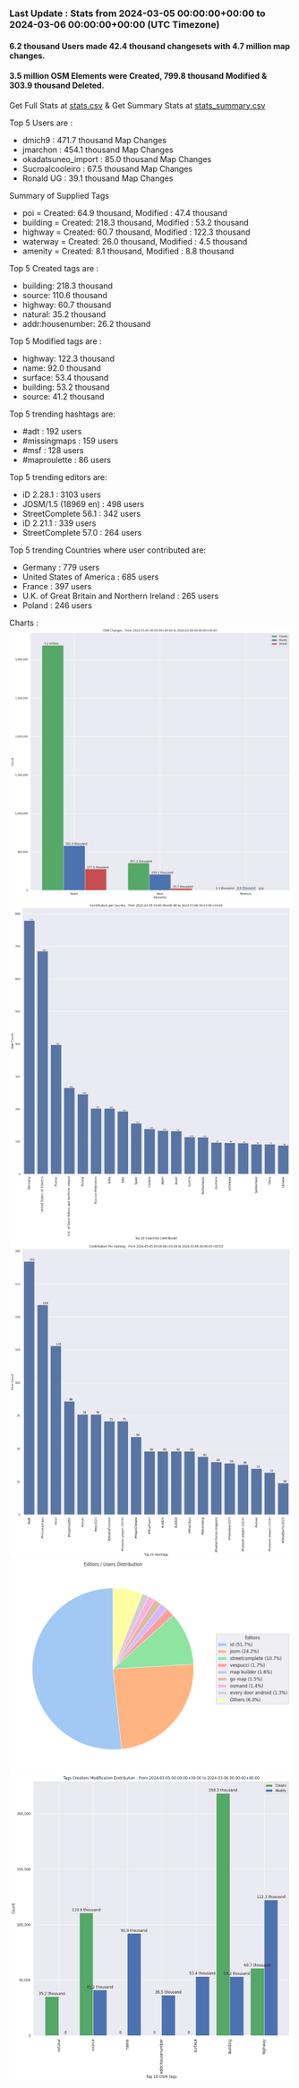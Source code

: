 ### Last Update : Stats from 2024-03-05 00:00:00+00:00 to 2024-03-06 00:00:00+00:00 (UTC Timezone)

#### 6.2 thousand Users made 42.4 thousand changesets with 4.7 million map changes.
#### 3.5 million OSM Elements were Created, 799.8 thousand Modified & 303.9 thousand Deleted.
Get Full Stats at [stats.csv](/stats/Global/Daily/stats.csv)
 & Get Summary Stats at [stats_summary.csv](/stats/Global/Daily/stats_summary.csv)

Top 5 Users are : 
- dmich9 : 471.7 thousand Map Changes
- jmarchon : 454.1 thousand Map Changes
- okadatsuneo_import : 85.0 thousand Map Changes
- Sucroalcooleiro : 67.5 thousand Map Changes
- Ronald UG : 39.1 thousand Map Changes

Summary of Supplied Tags
- poi = Created: 64.9 thousand, Modified : 47.4 thousand
- building = Created: 218.3 thousand, Modified : 53.2 thousand
- highway = Created: 60.7 thousand, Modified : 122.3 thousand
- waterway = Created: 26.0 thousand, Modified : 4.5 thousand
- amenity = Created: 8.1 thousand, Modified : 8.8 thousand


Top 5 Created tags are :
- building: 218.3 thousand
- source: 110.6 thousand
- highway: 60.7 thousand
- natural: 35.2 thousand
- addr:housenumber: 26.2 thousand


Top 5 Modified tags are :
- highway: 122.3 thousand
- name: 92.0 thousand
- surface: 53.4 thousand
- building: 53.2 thousand
- source: 41.2 thousand


Top 5 trending hashtags are:
- #adt : 192 users
- #missingmaps : 159 users
- #msf : 128 users
- #maproulette : 86 users


Top 5 trending editors are:
- iD 2.28.1 : 3103 users
- JOSM/1.5 (18969 en) : 498 users
- StreetComplete 56.1 : 342 users
- iD 2.21.1 : 339 users
- StreetComplete 57.0 : 264 users


Top 5 trending Countries where user contributed are:
- Germany : 779 users
- United States of America : 685 users
- France : 397 users
- U.K. of Great Britain and Northern Ireland : 265 users
- Poland : 246 users


 Charts : 
![Alt text](./stats_osm_changes.png) 
![Alt text](./stats_users_per_country.png) 
![Alt text](./stats_users_per_hashtag.png) 
![Alt text](./stats_editors_pie_chart.png) 
![Alt text](./stats_tags.png) 
